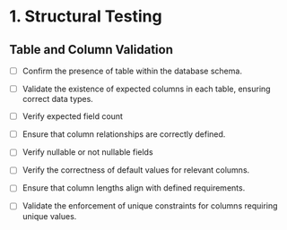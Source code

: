 # 1. Structural Testing

## Table and Column Validation

- [ ] Confirm the presence of table within the database schema.

- [ ] Validate the existence of expected columns in each table, ensuring correct data types.

- [ ] Verify expected field count

- [ ] Ensure that column relationships are correctly defined.

- [ ] Verify nullable or not nullable fields

- [ ] Verify the correctness of default values for relevant columns.

- [ ] Ensure that column lengths align with defined requirements.

- [ ] Validate the enforcement of unique constraints for columns requiring unique values.
